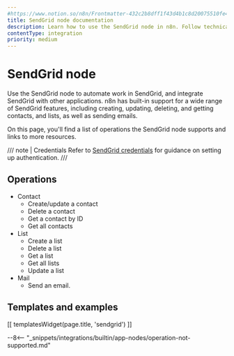 ```yaml
---
#https://www.notion.so/n8n/Frontmatter-432c2b8dff1f43d4b1c8d20075510fe4
title: SendGrid node documentation
description: Learn how to use the SendGrid node in n8n. Follow technical documentation to integrate SendGrid node into your workflows.
contentType: integration
priority: medium
---
```


# SendGrid node

Use the SendGrid node to automate work in SendGrid, and integrate SendGrid with other applications. n8n has built-in support for a wide range of SendGrid features, including creating, updating, deleting, and getting contacts, and lists, as well as sending emails. 

On this page, you'll find a list of operations the SendGrid node supports and links to more resources.

/// note | Credentials
Refer to [SendGrid credentials](/integrations/builtin/credentials/sendgrid/) for guidance on setting up authentication. 
///

## Operations

* Contact
    * Create/update a contact
    * Delete a contact
    * Get a contact by ID
    * Get all contacts
* List
    * Create a list
    * Delete a list
    * Get a list
    * Get all lists
    * Update a list
* Mail
    * Send an email.

## Templates and examples

<!-- see https://www.notion.so/n8n/Pull-in-templates-for-the-integrations-pages-37c716837b804d30a33b47475f6e3780 -->
[[ templatesWidget(page.title, 'sendgrid') ]]

--8<-- "_snippets/integrations/builtin/app-nodes/operation-not-supported.md"
